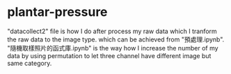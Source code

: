 # plantar-pressure
"datacollect2" file is how I do after process my raw data which I tranform the raw data to the image type.
which can be achieved from "預處理.ipynb".
"隨機取樣照片的函式庫.ipynb" is the way how I increase the number of my data by using permutation to let three channel have different image but same category.
